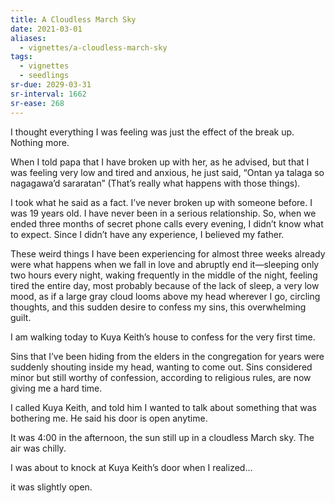 ```yaml
---
title: A Cloudless March Sky
date: 2021-03-01
aliases:
  - vignettes/a-cloudless-march-sky
tags:
  - vignettes
  - seedlings
sr-due: 2029-03-31
sr-interval: 1662
sr-ease: 268
---
```

I thought everything I was feeling was just the effect of the break up. Nothing more.

When I told papa that I have broken up with her, as he advised, but that I was feeling very low and tired and anxious, he just said, “Ontan ya talaga so nagagawa’d sararatan” (That’s really what happens with those things).

I took what he said as a fact. I’ve never broken up with someone before. I was 19 years old. I have never been in a serious relationship. So, when we ended three months of secret phone calls every evening, I didn’t know what to expect. Since I didn’t have any experience, I believed my father.

These weird things I have been experiencing for almost three weeks already were what happens when we fall in love and abruptly end it—sleeping only two hours every night, waking frequently in the middle of the night, feeling tired the entire day, most probably because of the lack of sleep, a very low mood, as if a large gray cloud looms above my head wherever I go, circling thoughts, and this sudden desire to confess my sins, this overwhelming guilt.

I am walking today to Kuya Keith’s house to confess for the very first time.

Sins that I’ve been hiding from the elders in the congregation for years were suddenly shouting inside my head, wanting to come out. Sins considered minor but still worthy of confession, according to religious rules, are now giving me a hard time.

I called Kuya Keith, and told him I wanted to talk about something that was bothering me. He said his door is open anytime.

It was 4:00 in the afternoon, the sun still up in a cloudless March sky. The air was chilly.

I was about to knock at Kuya Keith’s door when I realized…

it was slightly open.